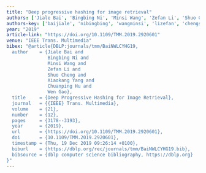 ```yaml
---
title: "Deep progressive hashing for image retrieval"
authors: ['Jiale Bai', 'Bingbing Ni', 'Minsi Wang', 'Zefan Li', 'Shuo Cheng', 'Xiaokang Yang', 'Chuanping Hu', 'Wen Gao 0001']
authors-key: ['baijiale', 'nibingbing', 'wangminsi', 'lizefan', 'chengshuo', 'yangxiaokang', 'huchuanping', 'gaowen']
year: "2019"
article-link: "https://doi.org/10.1109/TMM.2019.2920601"
venue: "IEEE Trans. Multimedia"
bibex: "@article{DBLP:journals/tmm/BaiNWLCYHG19,
  author    = {Jiale Bai and
               Bingbing Ni and
               Minsi Wang and
               Zefan Li and
               Shuo Cheng and
               Xiaokang Yang and
               Chuanping Hu and
               Wen Gao},
  title     = {Deep Progressive Hashing for Image Retrieval},
  journal   = {{IEEE} Trans. Multimedia},
  volume    = {21},
  number    = {12},
  pages     = {3178--3193},
  year      = {2019},
  url       = {https://doi.org/10.1109/TMM.2019.2920601},
  doi       = {10.1109/TMM.2019.2920601},
  timestamp = {Thu, 19 Dec 2019 09:26:14 +0100},
  biburl    = {https://dblp.org/rec/journals/tmm/BaiNWLCYHG19.bib},
  bibsource = {dblp computer science bibliography, https://dblp.org}
}"
---
```

